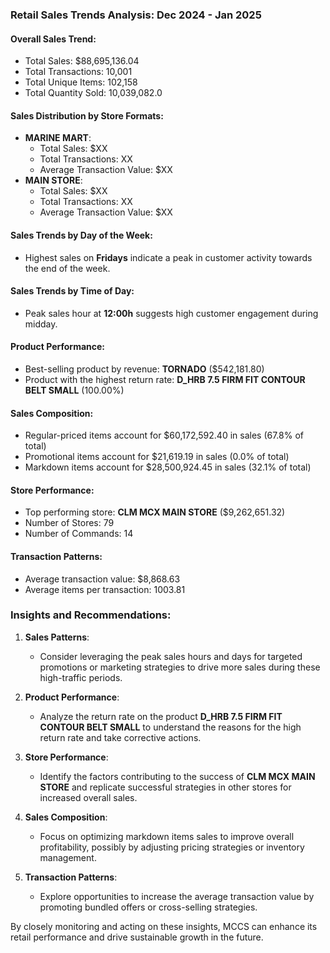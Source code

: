### Retail Sales Trends Analysis: Dec 2024 - Jan 2025

#### Overall Sales Trend:
- Total Sales: $88,695,136.04
- Total Transactions: 10,001
- Total Unique Items: 102,158
- Total Quantity Sold: 10,039,082.0

#### Sales Distribution by Store Formats:
- **MARINE MART**:
  - Total Sales: $XX
  - Total Transactions: XX
  - Average Transaction Value: $XX
- **MAIN STORE**:
  - Total Sales: $XX
  - Total Transactions: XX
  - Average Transaction Value: $XX

#### Sales Trends by Day of the Week:
- Highest sales on **Fridays** indicate a peak in customer activity towards the end of the week.

#### Sales Trends by Time of Day:
- Peak sales hour at **12:00h** suggests high customer engagement during midday.

#### Product Performance:
- Best-selling product by revenue: **TORNADO** ($542,181.80)
- Product with the highest return rate: **D_HRB 7.5 FIRM FIT CONTOUR BELT SMALL** (100.00%)

#### Sales Composition:
- Regular-priced items account for $60,172,592.40 in sales (67.8% of total)
- Promotional items account for $21,619.19 in sales (0.0% of total)
- Markdown items account for $28,500,924.45 in sales (32.1% of total)

#### Store Performance:
- Top performing store: **CLM MCX MAIN STORE** ($9,262,651.32)
- Number of Stores: 79
- Number of Commands: 14

#### Transaction Patterns:
- Average transaction value: $8,868.63
- Average items per transaction: 1003.81

### Insights and Recommendations:
1. **Sales Patterns**: 
   - Consider leveraging the peak sales hours and days for targeted promotions or marketing strategies to drive more sales during these high-traffic periods.
   
2. **Product Performance**:
   - Analyze the return rate on the product **D_HRB 7.5 FIRM FIT CONTOUR BELT SMALL** to understand the reasons for the high return rate and take corrective actions.

3. **Store Performance**:
   - Identify the factors contributing to the success of **CLM MCX MAIN STORE** and replicate successful strategies in other stores for increased overall sales.

4. **Sales Composition**:
   - Focus on optimizing markdown items sales to improve overall profitability, possibly by adjusting pricing strategies or inventory management.

5. **Transaction Patterns**:
   - Explore opportunities to increase the average transaction value by promoting bundled offers or cross-selling strategies.

By closely monitoring and acting on these insights, MCCS can enhance its retail performance and drive sustainable growth in the future.